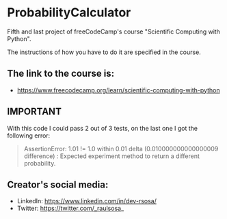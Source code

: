 # ProbabilityCalculator

Fifth and last project of freeCodeCamp's course "Scientific Computing with Python".

The instructions of how you have to do it are specified in the course.

## The link to the course is:<br>
+ https://www.freecodecamp.org/learn/scientific-computing-with-python

## IMPORTANT
With this code I could pass 2 out of 3 tests, on the last one I got the following error:
> AssertionError: 1.01 != 1.0 within 0.01 delta (0.010000000000000009 difference) : Expected experiment method to return a different probability.

## Creator's social media:
+ LinkedIn: https://www.linkedin.com/in/dev-rsosa/
+ Twitter: https://twitter.com/_raulsosa_
